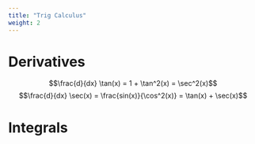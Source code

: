 ```yaml
---
title: "Trig Calculus"
weight: 2
---
```


# Derivatives

$$\frac{d}{dx} \tan(x) = 1 + \tan^2(x) = \sec^2(x)$$
$$\frac{d}{dx} \sec(x) = \frac{sin(x)}{\cos^2(x)} = \tan(x) + \sec(x)$$


# Integrals
